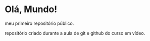 # Olá, Mundo!
 meu primeiro repositório público.

 repositório criado durante a aula de git e github do curso em vídeo.

